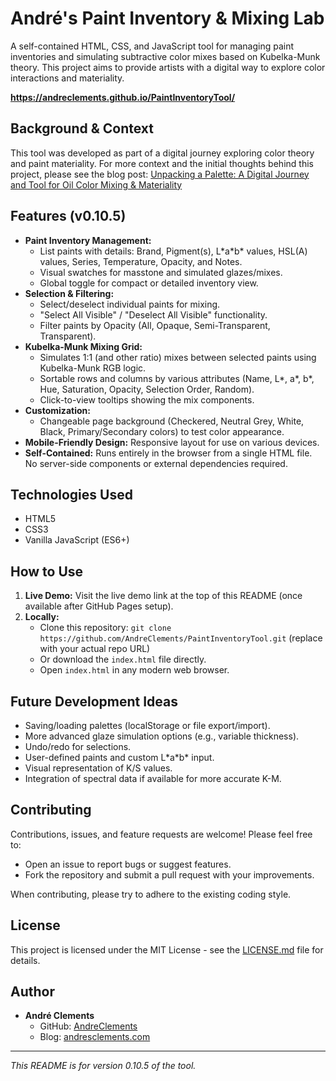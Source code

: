 # André's Paint Inventory & Mixing Lab

A self-contained HTML, CSS, and JavaScript tool for managing paint inventories and simulating subtractive color mixes based on Kubelka-Munk theory. This project aims to provide artists with a digital way to explore color interactions and materiality.

**https://andreclements.github.io/PaintInventoryTool/**

## Background & Context

This tool was developed as part of a digital journey exploring color theory and paint materiality. For more context and the initial thoughts behind this project, please see the blog post:
[Unpacking a Palette: A Digital Journey and Tool for Oil Color Mixing & Materiality](https://andresclements.com/1189/unpacking-a-palette-a-digital-journey-and-tool-for-oil-color-mixing-materiality/)

## Features (v0.10.5)

*   **Paint Inventory Management:**
    *   List paints with details: Brand, Pigment(s), L\*a\*b\* values, HSL(A) values, Series, Temperature, Opacity, and Notes.
    *   Visual swatches for masstone and simulated glazes/mixes.
    *   Global toggle for compact or detailed inventory view.
*   **Selection & Filtering:**
    *   Select/deselect individual paints for mixing.
    *   "Select All Visible" / "Deselect All Visible" functionality.
    *   Filter paints by Opacity (All, Opaque, Semi-Transparent, Transparent).
*   **Kubelka-Munk Mixing Grid:**
    *   Simulates 1:1 (and other ratio) mixes between selected paints using Kubelka-Munk RGB logic.
    *   Sortable rows and columns by various attributes (Name, L\*, a\*, b\*, Hue, Saturation, Opacity, Selection Order, Random).
    *   Click-to-view tooltips showing the mix components.
*   **Customization:**
    *   Changeable page background (Checkered, Neutral Grey, White, Black, Primary/Secondary colors) to test color appearance.
*   **Mobile-Friendly Design:** Responsive layout for use on various devices.
*   **Self-Contained:** Runs entirely in the browser from a single HTML file. No server-side components or external dependencies required.

## Technologies Used

*   HTML5
*   CSS3
*   Vanilla JavaScript (ES6+)

## How to Use

1.  **Live Demo:** Visit the live demo link at the top of this README (once available after GitHub Pages setup).
2.  **Locally:**
    *   Clone this repository: `git clone https://github.com/AndreClements/PaintInventoryTool.git` (replace with your actual repo URL)
    *   Or download the `index.html` file directly.
    *   Open `index.html` in any modern web browser.

## Future Development Ideas

*   Saving/loading palettes (localStorage or file export/import).
*   More advanced glaze simulation options (e.g., variable thickness).
*   Undo/redo for selections.
*   User-defined paints and custom L\*a\*b\* input.
*   Visual representation of K/S values.
*   Integration of spectral data if available for more accurate K-M.

## Contributing

Contributions, issues, and feature requests are welcome! Please feel free to:
*   Open an issue to report bugs or suggest features.
*   Fork the repository and submit a pull request with your improvements.

When contributing, please try to adhere to the existing coding style.

## License

This project is licensed under the MIT License - see the [LICENSE.md](LICENSE.md) file for details.

## Author

*   **André Clements**
    *   GitHub: [AndreClements](https://github.com/AndreClements)
    *   Blog: [andresclements.com](https://andresclements.com/)

---
_This README is for version 0.10.5 of the tool._
